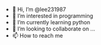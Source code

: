 - 👋 Hi, I’m @lee231987
- 👀 I’m interested in programming
- 🌱 I’m currently learning python
- 💞️ I’m looking to collaborate on ...
- 📫 How to reach me 

<!---
lee231987/lee231987 is a ✨ special ✨ repository because its `README.md` (this file) appears on your GitHub profile.
You can click the Preview link to take a look at your changes.
--->
